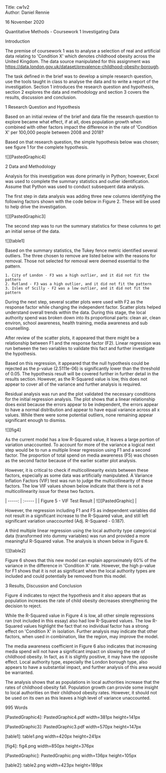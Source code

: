 Title: cw1v2  
Author: Daniel Rennie

16 November 2020

Quantitative Methods - Coursework 1 
Investigating Data

Introduction

The premise of coursework 1 was to analyse a selection of real and artificial data relating to 'Condition X'  which denotes childhood obesity across the United Kingdom. The data source manipulated for this assignment was https://data.london.gov.uk/dataset/prevalence-childhood-obesity-borough.

The task defined in the brief was to develop a simple research question, use the tools taught in class to analyse the data and to write a report of the investigation. Section 1 introduces the research question and hypothesis, section 2 explores the data and methodology and section 3 covers the results, discussion and conclusion.

1 Research Question and Hypothesis

Based on an initial review of the brief and data file the research question to explore became what effect, if at all, does population growth when combined with other factors impact the difference in the rate of 'Condition X' per 100,000 people between 2008 and 2018? 

Based on that research question, the simple hypothesis below was chosen; see figure 1 for the complete hypothesis.

![][PastedGraphic4]

2 Data and Methodology

Analysis for this investigation was done primarily in Python; however, Excel was used to complete the summary statistics and outlier identification. Assume that Python was used to conduct subsequent data analysis.

The first step in data analysis was adding three new columns identifying the following factors shown with the code below in Figure 2. These will be used to help drive the investigation.

![][PastedGraphic3]

The second step was to run the summary statistics for these columns to get an initial sense of the data.

![][table1]

Based on the summary statistics, the Tukey fence metric identified several outliers. The three chosen to remove are listed below with the reasons for removal. Those not selected for removal were deemed essential to the pattern.

	1. City of London - F3 was a high outlier, and it did not fit the pattern
	2. Rutland - F3 was a high outlier, and it did not fit the pattern
	3. Isles of Scilly - F2 was a low outlier, and it did not fit the pattern

During the next step, several scatter plots were used with F2 as the response factor while changing the independent factor. Scatter plots helped understand overall trends within the data. During this stage, the local authority spend was broken down into its proportional parts: clean air, clean environ, school awareness, health training, media awareness and sub counselling.

After review of the scatter plots, it appeared that there might be a relationship between F1 and the response factor (F2). Linear regression was run between the two variables to validate this fact and further investigate the hypothesis.

Based on this regression, it appeared that the null hypothesis could be rejected as the p-value (2.5111e-06) is significantly lower than the threshold of 0.05. The hypothesis result will be covered further in further detail in the results section. However, as the R-Squared value is low, this does not appear to cover all of the variance and further analysis is required.

Residual analysis was run and the plot validated the necessary conditions for the initial regression analysis. The plot shows that a linear relationship does exist because the errors appear to be independent, the errors appear to have a normal distribution and appear to have equal variance across all x values. While there were some potential outliers, none remaining appear significant enough to dismiss.

![][fig4]

As the current model has a low R-Squared value, it leaves a large portion of variation unaccounted. To account for more of the variance a logical next step would be to run a multiple linear regression using F1 and a second factor. The proportion of total spend on media awareness (F5) was chosen as the second factor because of the earlier scatter plot analysis.

However, it is critical to check if multicollinearity exists between these factors, especially as some data was artificially manipulated. A Variance Inflation Factors (VIF) test was run to judge the multicollinearity of these factors. The low VIF values shown below indicate that there is not a multicollinearity issue for these two factors.

| -----: | :----- |
| Figure 5 - VIF Test Result | ![][PastedGraphic] |

However, the regression including F1 and F5 as independent variables did not result in a significant increase to the R-Squared value, and still left significant variation unaccounted (Adj. R-Squared - 0.187).

A third multiple linear regression using the local authority type categorical data (transformed into dummy variables) was run and provided a more meaningful R-Squared value. The analysis is shown below in Figure 6.

![][table2]

Figure 6 shows that this new model can explain approximately 60% of the variance in the difference in 'Condition X' rate. However, the high p-value for F1 shows that it is not as significant when the local authority types are included and could potentially be removed from this model.

3 Results, Discussion and Conclusion

Figure 4 indicates to reject the hypothesis and it also appears that as population increases the rate of child obesity decreases strengthening the decision to reject. 

While the R-Squared value in Figure 4 is low, all other simple regressions ran (not included in this essay) also had low R-Squared values. The low R-Squared values highlight the fact that no individual factor has a strong effect on 'Condition X' in isolation. Further analysis may indicate that other factors, when used in combination, like the region, may improve the model.

The media awareness coefficient in Figure 6 also indicates that increasing media spend will not have a significant impact on slowing the rate of childhood obesity. In fact, as it is slightly positive, it may have the opposite effect. Local authority type, especially the London borough type, also appears to have a substantial impact, and further analysis of this area would be warranted.

The analysis shows that as populations in local authorities increase that the rates of childhood obesity fall. Population growth can provide some insight to local authorities on their childhood obesity rates. However, it should not be used on its own as this leaves a high level of variance unaccounted.

995 Words



[PastedGraphic4]: PastedGraphic4.pdf width=381px height=141px

[PastedGraphic3]: PastedGraphic3.pdf width=570px height=147px

[table1]: table1.png width=420px height=241px

[fig4]: fig4.png width=850px height=376px

[PastedGraphic]: PastedGraphic.png width=136px height=105px

[table2]: table2.png width=423px height=189px